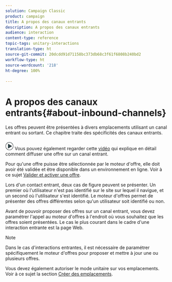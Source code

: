 ```yaml
---
solution: Campaign Classic
product: campaign
title: A propos des canaux entrants
description: A propos des canaux entrants
audience: interaction
content-type: reference
topic-tags: unitary-interactions
translation-type: ht
source-git-commit: 20dcdd91d71158bc373db68c3f61f6808b240bd2
workflow-type: ht
source-wordcount: '218'
ht-degree: 100%

---
```



# A propos des canaux entrants{#about-inbound-channels}

Les offres peuvent être présentées à divers emplacements utilisant un canal entrant ou sortant. Ce chapitre traite des spécificités des canaux entrants.

![](assets/do-not-localize/how-to-video.png) Vous pouvez également regarder cette [vidéo](https://helpx.adobe.com/campaign/classic/how-to/deliver-an-offer-on-inbound-channel-in-acv6.html) qui explique en détail comment diffuser une offre sur un canal entrant.

Pour qu&#39;une offre puisse être sélectionnée par le moteur d&#39;offre, elle doit avoir été validée et être disponible dans un environnement en ligne. Voir à ce sujet [Valider et activer une offre](../../interaction/using/approving-and-activating-an-offer.md).

Lors d&#39;un contact entrant, deux cas de figure peuvent se présenter. Un premier où l&#39;utilisateur n&#39;est pas identifié sur le site sur lequel il navigue, et un second où l&#39;utilisateur s&#39;est identifié. Le moteur d&#39;offres permet de présenter des offres différentes selon qu&#39;un utilisateur soit identifié ou non.

Avant de pouvoir proposer des offres sur un canal entrant, vous devez paramétrer l&#39;appel au moteur d&#39;offres à l&#39;endroit où vous souhaitez que les offres soient présentées. Le cas le plus courant dans le cadre d&#39;une interaction entrante est la page Web.

>[!NOTE]
>
>Dans le cas d&#39;interactions entrantes, il est nécessaire de paramétrer spécifiquement le moteur d&#39;offres pour proposer et mettre à jour une ou plusieurs offres.
>
>Vous devez également autoriser le mode unitaire sur vos emplacements. Voir à ce sujet la section [Créer des emplacements](../../interaction/using/creating-offer-spaces.md).

